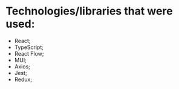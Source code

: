 # Technologies/libraries that were used:

* React;
* TypeScript;
* React Flow;
* MUI;
* Axios;
* Jest;
* Redux;